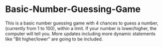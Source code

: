 # Basic-Number-Guessing-Game

This is a basic number guessing game with 4 chances to guess a number, (currently from 1 to 100), within a limit. If your number is lower/higher, the computer will tell you. More updates including more dynamic statements like "Bit higher/lower" are going to be included.
